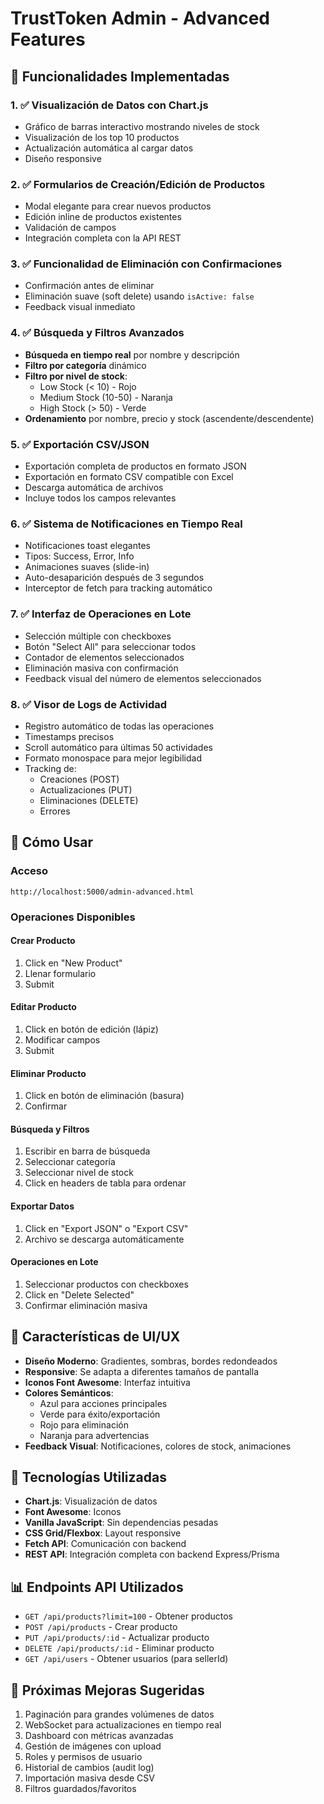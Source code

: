 # TrustToken Admin - Advanced Features

## 🎯 Funcionalidades Implementadas

### 1. ✅ Visualización de Datos con Chart.js
- Gráfico de barras interactivo mostrando niveles de stock
- Visualización de los top 10 productos
- Actualización automática al cargar datos
- Diseño responsive

### 2. ✅ Formularios de Creación/Edición de Productos
- Modal elegante para crear nuevos productos
- Edición inline de productos existentes
- Validación de campos
- Integración completa con la API REST

### 3. ✅ Funcionalidad de Eliminación con Confirmaciones
- Confirmación antes de eliminar
- Eliminación suave (soft delete) usando `isActive: false`
- Feedback visual inmediato

### 4. ✅ Búsqueda y Filtros Avanzados
- **Búsqueda en tiempo real** por nombre y descripción
- **Filtro por categoría** dinámico
- **Filtro por nivel de stock**:
  - Low Stock (< 10) - Rojo
  - Medium Stock (10-50) - Naranja
  - High Stock (> 50) - Verde
- **Ordenamiento** por nombre, precio y stock (ascendente/descendente)

### 5. ✅ Exportación CSV/JSON
- Exportación completa de productos en formato JSON
- Exportación en formato CSV compatible con Excel
- Descarga automática de archivos
- Incluye todos los campos relevantes

### 6. ✅ Sistema de Notificaciones en Tiempo Real
- Notificaciones toast elegantes
- Tipos: Success, Error, Info
- Animaciones suaves (slide-in)
- Auto-desaparición después de 3 segundos
- Interceptor de fetch para tracking automático

### 7. ✅ Interfaz de Operaciones en Lote
- Selección múltiple con checkboxes
- Botón "Select All" para seleccionar todos
- Contador de elementos seleccionados
- Eliminación masiva con confirmación
- Feedback visual del número de elementos seleccionados

### 8. ✅ Visor de Logs de Actividad
- Registro automático de todas las operaciones
- Timestamps precisos
- Scroll automático para últimas 50 actividades
- Formato monospace para mejor legibilidad
- Tracking de:
  - Creaciones (POST)
  - Actualizaciones (PUT)
  - Eliminaciones (DELETE)
  - Errores

## 🚀 Cómo Usar

### Acceso
```
http://localhost:5000/admin-advanced.html
```

### Operaciones Disponibles

#### Crear Producto
1. Click en "New Product"
2. Llenar formulario
3. Submit

#### Editar Producto
1. Click en botón de edición (lápiz)
2. Modificar campos
3. Submit

#### Eliminar Producto
1. Click en botón de eliminación (basura)
2. Confirmar

#### Búsqueda y Filtros
1. Escribir en barra de búsqueda
2. Seleccionar categoría
3. Seleccionar nivel de stock
4. Click en headers de tabla para ordenar

#### Exportar Datos
1. Click en "Export JSON" o "Export CSV"
2. Archivo se descarga automáticamente

#### Operaciones en Lote
1. Seleccionar productos con checkboxes
2. Click en "Delete Selected"
3. Confirmar eliminación masiva

## 🎨 Características de UI/UX

- **Diseño Moderno**: Gradientes, sombras, bordes redondeados
- **Responsive**: Se adapta a diferentes tamaños de pantalla
- **Iconos Font Awesome**: Interfaz intuitiva
- **Colores Semánticos**: 
  - Azul para acciones principales
  - Verde para éxito/exportación
  - Rojo para eliminación
  - Naranja para advertencias
- **Feedback Visual**: Notificaciones, colores de stock, animaciones

## 🔧 Tecnologías Utilizadas

- **Chart.js**: Visualización de datos
- **Font Awesome**: Iconos
- **Vanilla JavaScript**: Sin dependencias pesadas
- **CSS Grid/Flexbox**: Layout responsive
- **Fetch API**: Comunicación con backend
- **REST API**: Integración completa con backend Express/Prisma

## 📊 Endpoints API Utilizados

- `GET /api/products?limit=100` - Obtener productos
- `POST /api/products` - Crear producto
- `PUT /api/products/:id` - Actualizar producto
- `DELETE /api/products/:id` - Eliminar producto
- `GET /api/users` - Obtener usuarios (para sellerId)

## 🎯 Próximas Mejoras Sugeridas

1. Paginación para grandes volúmenes de datos
2. WebSocket para actualizaciones en tiempo real
3. Dashboard con métricas avanzadas
4. Gestión de imágenes con upload
5. Roles y permisos de usuario
6. Historial de cambios (audit log)
7. Importación masiva desde CSV
8. Filtros guardados/favoritos
